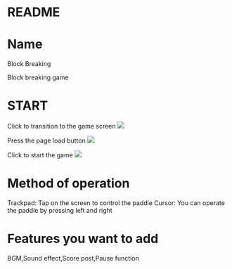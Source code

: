 # README

# Name
Block Breaking

Block breaking game
# START
Click to transition to the game screen
![](https://i.gyazo.com/80a5c207720ed8e22b6d1e163ad44afd.png)

Press the page load button
![](https://i.gyazo.com/e5427819cb1c337d927912c89d89094d.png)

Click to start the game
![](https://i.gyazo.com/3b6abc4d4330ab7c6a7215592f4d1e3a.png)


# Method of operation
Trackpad: Tap on the screen to control the paddle
Cursor: You can operate the paddle by pressing left and right

# Features you want to add
BGM,Sound effect,Score post,Pause function
